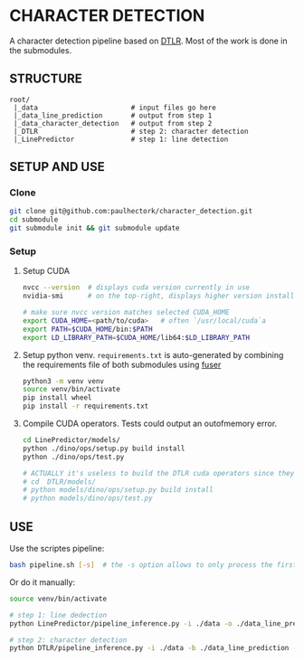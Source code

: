 # CHARACTER DETECTION

A character detection pipeline based on [DTLR](https://github.com/raphael-baena/DTLR). Most of the work is done in the submodules.

## STRUCTURE

```
root/
 |_data                       # input files go here
 |_data_line_prediction       # output from step 1
 |_data_character_detection   # output from step 2
 |_DTLR                       # step 2: character detection
 |_LinePredictor              # step 1: line detection
```

## SETUP AND USE

### Clone

```bash
git clone git@github.com:paulhectork/character_detection.git
cd submodule
git submodule init && git submodule update
```

### Setup

1. Setup CUDA

	```bash
	nvcc --version  # displays cuda version currently in use
	nvidia-smi      # on the top-right, displays higher version installed on the system

	# make sure nvcc version matches selected CUDA_HOME
	export CUDA_HOME=<path/to/cuda>   # often `/usr/local/cuda`a
	export PATH=$CUDA_HOME/bin:$PATH
	export LD_LIBRARY_PATH=$CUDA_HOME/lib64:$LD_LIBRARY_PATH
	```
2. Setup python venv. `requirements.txt` is auto-generated by combining the requirements file of both submodules using [fuser](https://github.com/paulhectork/fuser)
	```bash
	python3 -m venv venv
	source venv/bin/activate
	pip install wheel
	pip install -r requirements.txt
	```
3. Compile CUDA operators. Tests could output an outofmemory error.
	```bash
	cd LinePredictor/models/
	python ./dino/ops/setup.py build install
	python ./dino/ops/test.py
	
	# ACTUALLY it's useless to build the DTLR cuda operators since they were aldready built in LinePredictor
	# cd  DTLR/models/
	# python models/dino/ops/setup.py build install
	# python models/dino/ops/test.py
	```

## USE

Use the scriptes pipeline:

```bash
bash pipeline.sh [-s]  # the -s option allows to only process the first 10 images
```

Or do it manually:

```bash
source venv/bin/activate

# step 1: line dedection
python LinePredictor/pipeline_inference.py -i ./data -o ./data_line_prediction/ [-s]

# step 2: character detection
python DTLR/pipeline_inference.py -i ./data -b ./data_line_prediction -o ./data_character_detection
```

